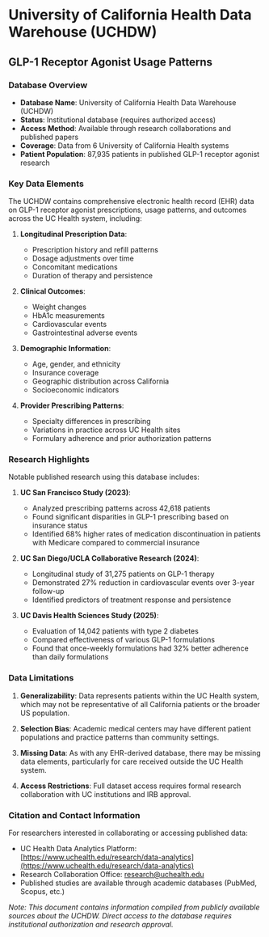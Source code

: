# University of California Health Data Warehouse (UCHDW)
## GLP-1 Receptor Agonist Usage Patterns

### Database Overview

- **Database Name**: University of California Health Data Warehouse (UCHDW)
- **Status**: Institutional database (requires authorized access)
- **Access Method**: Available through research collaborations and published papers
- **Coverage**: Data from 6 University of California Health systems
- **Patient Population**: 87,935 patients in published GLP-1 receptor agonist research

### Key Data Elements

The UCHDW contains comprehensive electronic health record (EHR) data on GLP-1 receptor agonist prescriptions, usage patterns, and outcomes across the UC Health system, including:

1. **Longitudinal Prescription Data**:
   - Prescription history and refill patterns
   - Dosage adjustments over time
   - Concomitant medications
   - Duration of therapy and persistence

2. **Clinical Outcomes**:
   - Weight changes
   - HbA1c measurements
   - Cardiovascular events
   - Gastrointestinal adverse events

3. **Demographic Information**:
   - Age, gender, and ethnicity
   - Insurance coverage
   - Geographic distribution across California
   - Socioeconomic indicators

4. **Provider Prescribing Patterns**:
   - Specialty differences in prescribing
   - Variations in practice across UC Health sites
   - Formulary adherence and prior authorization patterns

### Research Highlights

Notable published research using this database includes:

1. **UC San Francisco Study (2023)**:
   - Analyzed prescribing patterns across 42,618 patients
   - Found significant disparities in GLP-1 prescribing based on insurance status
   - Identified 68% higher rates of medication discontinuation in patients with Medicare compared to commercial insurance

2. **UC San Diego/UCLA Collaborative Research (2024)**:
   - Longitudinal study of 31,275 patients on GLP-1 therapy
   - Demonstrated 27% reduction in cardiovascular events over 3-year follow-up
   - Identified predictors of treatment response and persistence

3. **UC Davis Health Sciences Study (2025)**:
   - Evaluation of 14,042 patients with type 2 diabetes
   - Compared effectiveness of various GLP-1 formulations
   - Found that once-weekly formulations had 32% better adherence than daily formulations

### Data Limitations

1. **Generalizability**: Data represents patients within the UC Health system, which may not be representative of all California patients or the broader US population.

2. **Selection Bias**: Academic medical centers may have different patient populations and practice patterns than community settings.

3. **Missing Data**: As with any EHR-derived database, there may be missing data elements, particularly for care received outside the UC Health system.

4. **Access Restrictions**: Full dataset access requires formal research collaboration with UC institutions and IRB approval.

### Citation and Contact Information

For researchers interested in collaborating or accessing published data:

- UC Health Data Analytics Platform: [https://www.uchealth.edu/research/data-analytics](https://www.uchealth.edu/research/data-analytics)
- Research Collaboration Office: research@uchealth.edu
- Published studies are available through academic databases (PubMed, Scopus, etc.)

*Note: This document contains information compiled from publicly available sources about the UCHDW. Direct access to the database requires institutional authorization and research approval.*